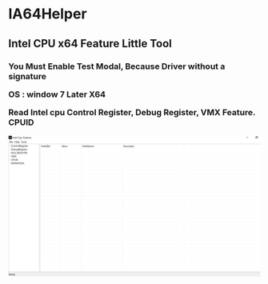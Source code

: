 # IA64Helper
<H2> Intel CPU x64 Feature Little Tool
<H3>You Must Enable Test Modal, Because Driver  without a signature

  
  OS : window 7 Later X64

Read Intel cpu Control Register, Debug Register, VMX Feature. CPUID




 


![alt text](Main.PNG)
